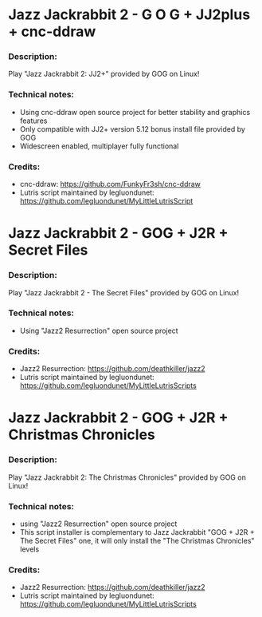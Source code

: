 # Jazz Jackrabbit 2 - G O G + JJ2plus + cnc-ddraw
### Description:
Play "Jazz Jackrabbit 2: JJ2+" provided by GOG on Linux!
### Technical notes:
- Using cnc-ddraw open source project for better stability and graphics features
- Only compatible with JJ2+ version 5.12 bonus install file provided by GOG
- Widescreen enabled, multiplayer fully functional
### Credits:
- cnc-ddraw: https://github.com/FunkyFr3sh/cnc-ddraw
- Lutris script maintained by legluondunet: https://github.com/legluondunet/MyLittleLutrisScript

# Jazz Jackrabbit 2 - GOG + J2R + Secret Files
### Description:
Play "Jazz Jackrabbit 2 - The Secret Files" provided by GOG on Linux!
### Technical notes:
- Using "Jazz2 Resurrection" open source project
### Credits:
- Jazz2 Resurrection: https://github.com/deathkiller/jazz2
- Lutris script maintained by legluondunet: https://github.com/legluondunet/MyLittleLutrisScripts

# Jazz Jackrabbit 2 - GOG + J2R + Christmas Chronicles
### Description:
Play "Jazz Jackrabbit 2: The Christmas Chronicles" provided by GOG on Linux!
### Technical notes:
- using "Jazz2 Resurrection" open source project
- This script installer is complementary to Jazz Jackrabbit "GOG + J2R + The Secret Files" one, it will only install the "The Christmas Chronicles" levels
### Credits:
- Jazz2 Resurrection: https://github.com/deathkiller/jazz2
- Lutris script maintained by legluondunet: https://github.com/legluondunet/MyLittleLutrisScripts
